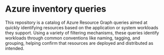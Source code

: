 # Azure inventory queries

This repository is a catalog of Azure Resource Graph queries aimed at quickly identifying resources based on the application or system workloads they support. Using a variety of filtering mechanisms, these queries identify workloads through common conventions like naming, tagging, and grouping, helping confirm that resources are deployed and distributed as intended.
